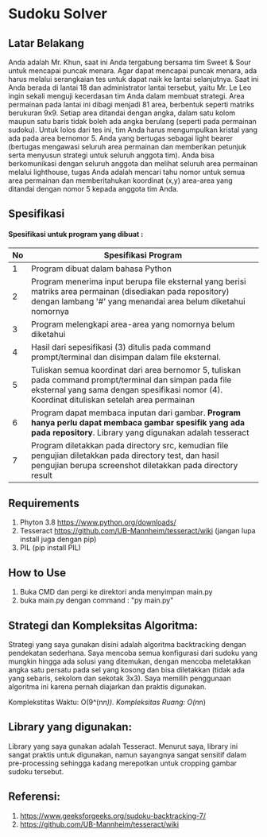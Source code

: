 # Sudoku Solver


## Latar Belakang
Anda adalah Mr. Khun, saat ini Anda tergabung bersama tim Sweet & Sour untuk mencapai puncak menara. Agar dapat mencapai puncak menara, ada harus melalui serangkaian tes untuk dapat naik ke lantai selanjutnya. Saat ini Anda berada di lantai 18 dan administrator lantai tersebut, yaitu Mr. Le Leo ingin sekali menguji kecerdasan tim Anda dalam membuat strategi. Area permainan pada lantai ini dibagi menjadi 81 area, berbentuk seperti matriks berukuran 9x9. Setiap area ditandai dengan angka, dalam satu kolom maupun satu baris tidak boleh ada angka berulang (seperti pada permainan sudoku). Untuk lolos dari tes ini, tim Anda harus mengumpulkan kristal yang ada pada area bernomor 5. Anda yang bertugas sebagai light bearer (bertugas mengawasi seluruh area permainan dan memberikan petunjuk serta menyusun strategi untuk seluruh anggota tim). Anda bisa berkomunikasi dengan seluruh anggota dan melihat seluruh area permainan melalui lighthouse, tugas Anda adalah mencari tahu nomor untuk semua area permainan dan memberitahukan koordinat (x,y) area-area yang ditandai dengan nomor 5 kepada anggota tim Anda.

## Spesifikasi

#### Spesifikasi untuk program yang dibuat :
| No | Spesifikasi Program |
| ---- | ---- |
| 1 | Program dibuat dalam bahasa Python |
| 2 | Program menerima input berupa file eksternal yang berisi matriks area permainan (disediakan pada repository) dengan lambang '#' yang menandai area belum diketahui nomornya | 
| 3 | Program melengkapi area-area yang nomornya belum diketahui |
| 4 | Hasil dari sepesifikasi (3) ditulis pada command prompt/terminal dan disimpan dalam file eksternal. | 
| 5 | Tuliskan semua koordinat dari area bernomor 5, tuliskan pada command prompt/terminal dan simpan pada file eksternal yang sama dengan spesifikasi nomor (4). Koordinat dituliskan setelah area permainan |
| 6 | Program dapat membaca inputan dari gambar. **Program hanya perlu dapat membaca gambar spesifik yang ada pada repository**. Library yang digunakan adalah tesseract |
| 7 | Program diletakkan pada directory src, kemudian file pengujian diletakkan pada directory test, dan hasil pengujian berupa screenshot diletakkan pada directory result | 


## Requirements
1. Phyton 3.8 https://www.python.org/downloads/
2. Tesseract https://github.com/UB-Mannheim/tesseract/wiki (jangan lupa install juga dengan pip)
3. PIL (pip install PIL)

## How to Use
1. Buka CMD dan pergi ke direktori anda menyimpan main.py
2. buka main.py dengan command : "py main.py"

## Strategi dan Kompleksitas Algoritma:

Strategi yang saya gunakan disini adalah algoritma backtracking dengan pendekatan sederhana. Saya mencoba semua konfigurasi dari sudoku yang mungkin hingga ada solusi yang ditemukan, dengan mencoba meletakkan angka satu persatu pada sel yang kosong dan bisa diletakkan (tidak ada yang sebaris, sekolom dan sekotak 3x3). Saya memilih penggunaan algoritma ini karena pernah diajarkan dan praktis digunakan.

Komplekstitas Waktu: O(9^(n*n)).
Kompleksitas Ruang: O(n*n)

## Library yang digunakan:
Library yang saya gunakan adalah Tesseract. Menurut saya, library ini sangat praktis untuk digunakan, namun sayangnya sangat sensitif dalam pre-processing sehingga kadang merepotkan untuk cropping gambar sudoku tersebut.

## Referensi:
1. https://www.geeksforgeeks.org/sudoku-backtracking-7/
2. https://github.com/UB-Mannheim/tesseract/wiki

